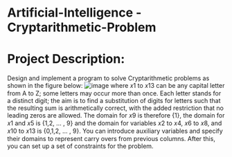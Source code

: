 # Artificial-Intelligence - Cryptarithmetic-Problem

# Project Description: 
Design and implement a program to solve Cryptarithmetic problems as shown in the figure below:
![image](https://github.com/AnuOscar2308/Artificial-Intelligence---Cryptarithmetic-Problem/assets/83712797/da7495c6-ab89-49e4-97cc-fef286126e48)
where 𝑥1 to 𝑥13 can be any capital letter from A to Z; some letters may occur more than once. Each letter stands for a distinct digit; the aim is to find a substitution of digits for letters such that the
resulting sum is arithmetically correct, with the added restriction that no leading zeros are allowed. The domain for 𝑥9 is therefore {1}, the domain for 𝑥1 and 𝑥5 is {1,2, … , 9} and the domain for variables 𝑥2 to 𝑥4, 𝑥6 to 𝑥8, and 𝑥10 to 𝑥13 is {0,1,2, … , 9}. You can introduce auxiliary variables and specify their domains to represent carry overs from previous columns. After this, you can set up a set of constraints for the problem.
